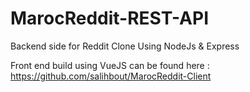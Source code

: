 # MarocReddit-REST-API
Backend side for Reddit Clone Using NodeJs &amp; Express

Front end build using VueJS can be found here : https://github.com/salihbout/MarocReddit-Client
